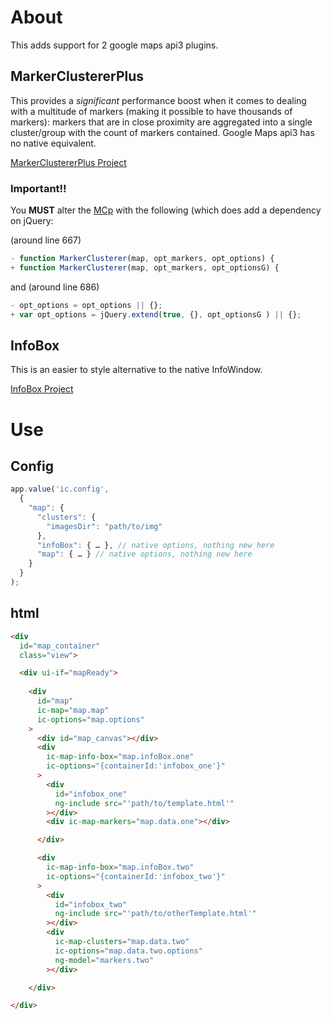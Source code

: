 # About

This adds support for 2 google maps api3 plugins.

## MarkerClustererPlus

This provides a *significant* performance boost when it comes to dealing with a multitude of markers (making it possible to have thousands of markers): markers that are in close proximity are aggregated into a single cluster/group with the count of markers contained. Google Maps api3 has no native equivalent.

[MarkerClustererPlus Project](http://google-maps-utility-library-v3.googlecode.com/svn/trunk/markerclustererplus/)

### Important!!

You **MUST** alter the [MCp](http://google-maps-utility-library-v3.googlecode.com/svn/trunk/markerclustererplus/src/markerclusterer.js) with the following (which does add a dependency on jQuery:

(around line 667)
```js
- function MarkerClusterer(map, opt_markers, opt_options) {
+ function MarkerClusterer(map, opt_markers, opt_optionsG) {
```

and (around line 686)

```js
- opt_options = opt_options || {};
+ var opt_options = jQuery.extend(true, {}, opt_optionsG ) || {};
```

## InfoBox

This is an easier to style alternative to the native InfoWindow.

[InfoBox Project](http://google-maps-utility-library-v3.googlecode.com/svn/trunk/infobox/)

# Use

## Config
```js
app.value('ic.config',
  {
    "map": {
      "clusters": {
        "imagesDir": "path/to/img"
      },
      "infoBox": { … }, // native options, nothing new here
      "map": { … } // native options, nothing new here
    }
  }
);
```

## html

```html
<div
  id="map_container"
  class="view">

  <div ui-if="mapReady">
    
    <div
      id="map"
      ic-map="map.map"
      ic-options="map.options"
    >
      <div id="map_canvas"></div>
      <div
        ic-map-info-box="map.infoBox.one"
        ic-options="{containerId:'infobox_one'}"
      >
        <div
          id="infobox_one"
          ng-include src="'path/to/template.html'"
        ></div>
        <div ic-map-markers="map.data.one"></div>

      </div>

      <div
        ic-map-info-box="map.infoBox.two"
        ic-options="{containerId:'infobox_two'}"
      >
        <div
          id="infobox_two"
          ng-include src="'path/to/otherTemplate.html'"
        ></div>
        <div
          ic-map-clusters="map.data.two"
          ic-options="map.data.two.options"
          ng-model="markers.two"
        ></div>

    </div>

</div>
```